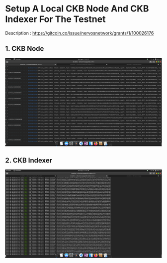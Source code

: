# Setup A Local CKB Node And CKB Indexer For The Testnet

Description : https://gitcoin.co/issue/nervosnetwork/grants/1/100026176


## 1. CKB Node

![Alt text](node.png "CKB Node")


## 2. CKB Indexer

![Alt text](indexer.png "CKB Indexer")

